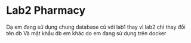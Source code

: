 # Lab2 Pharmacy
Dạ em đang sử dụng chung database cũ với lab1 thay vì lab2 chỉ thay đổi tên db
Và mật khẩu db em khác do em đang sử dụng trên docker 